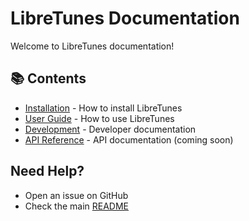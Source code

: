 # LibreTunes Documentation

Welcome to LibreTunes documentation!

## 📚 Contents

- [Installation](installation.md) - How to install LibreTunes
- [User Guide](usage.md) - How to use LibreTunes  
- [Development](development.md) - Developer documentation
- [API Reference](api.md) - API documentation (coming soon)

## Need Help?
- Open an issue on GitHub
- Check the main [README](../README.md)
